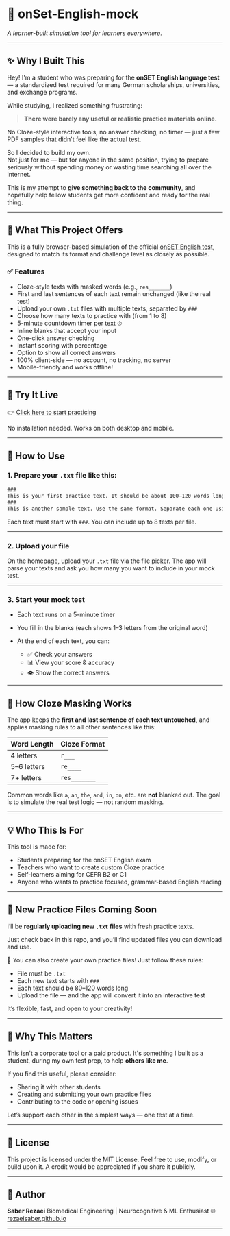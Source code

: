 
# 🧠 onSet-English-mock  
*A learner-built simulation tool for learners everywhere.*

---

## ✨ Why I Built This

Hey! I'm a student who was preparing for the **onSET English language test** — a standardized test required for many German scholarships, universities, and exchange programs.

While studying, I realized something frustrating:

> **There were barely any useful or realistic practice materials online.**

No Cloze-style interactive tools, no answer checking, no timer — just a few PDF samples that didn't feel like the actual test.

So I decided to build my own.  
Not just for me — but for anyone in the same position, trying to prepare seriously without spending money or wasting time searching all over the internet.

This is my attempt to **give something back to the community**, and hopefully help fellow students get more confident and ready for the real thing.

---

## 🚀 What This Project Offers

This is a fully browser-based simulation of the official [onSET English test](https://www.onset.de/en), designed to match its format and challenge level as closely as possible.

### ✅ Features

- Cloze-style texts with masked words (e.g., `res_______`)
- First and last sentences of each text remain unchanged (like the real test)
- Upload your own `.txt` files with multiple texts, separated by `###`
- Choose how many texts to practice with (from 1 to 8)
- 5-minute countdown timer per text ⏱
- Inline blanks that accept your input
- One-click answer checking
- Instant scoring with percentage
- Option to show all correct answers
- 100% client-side — no account, no tracking, no server
- Mobile-friendly and works offline!

---

## 🔗 Try It Live

👉 [Click here to start practicing](https://rezaeisaber.github.io/onSet-English-mock)

No installation needed. Works on both desktop and mobile.

---

## 📄 How to Use

### 1. Prepare your `.txt` file like this:

```txt
###
This is your first practice text. It should be about 100–120 words long. The app will preserve the first and last sentence. All others will be partially masked to simulate the real onSET test.
###
This is another sample text. Use the same format. Separate each one using three hash marks (###).
````

Each text must start with `###`. You can include up to 8 texts per file.

---

### 2. Upload your file

On the homepage, upload your `.txt` file via the file picker. The app will parse your texts and ask you how many you want to include in your mock test.

---

### 3. Start your mock test

* Each text runs on a 5-minute timer
* You fill in the blanks (each shows 1–3 letters from the original word)
* At the end of each text, you can:

  * ✅ Check your answers
  * 📊 View your score & accuracy
  * 👁 Show the correct answers

---

## 🧠 How Cloze Masking Works

The app keeps the **first and last sentence of each text untouched**, and applies masking rules to all other sentences like this:

| Word Length | Cloze Format |
| ----------- | ------------ |
| 4 letters   | `r___`       |
| 5–6 letters | `re____`     |
| 7+ letters  | `res_______` |

Common words like `a`, `an`, `the`, `and`, `in`, `on`, etc. are **not** blanked out.
The goal is to simulate the real test logic — not random masking.


---

## 💡 Who This Is For

This tool is made for:

* Students preparing for the onSET English exam
* Teachers who want to create custom Cloze practice
* Self-learners aiming for CEFR B2 or C1
* Anyone who wants to practice focused, grammar-based English reading

---

## 🔄 New Practice Files Coming Soon

I’ll be **regularly uploading new `.txt` files** with fresh practice texts.

Just check back in this repo, and you’ll find updated files you can download and use.

📝 You can also create your own practice files!
Just follow these rules:

* File must be `.txt`
* Each new text starts with `###`
* Each text should be 80–120 words long
* Upload the file — and the app will convert it into an interactive test

It’s flexible, fast, and open to your creativity!

---

## 🙌 Why This Matters

This isn't a corporate tool or a paid product.
It's something I built as a student, during my own test prep, to help **others like me**.

If you find this useful, please consider:

* Sharing it with other students
* Creating and submitting your own practice files
* Contributing to the code or opening issues

Let’s support each other in the simplest ways — one test at a time.

---

## 📜 License

This project is licensed under the MIT License.
Feel free to use, modify, or build upon it.
A credit would be appreciated if you share it publicly.

---

## 👤 Author

**Saber Rezaei**
Biomedical Engineering | Neurocognitive & ML Enthusiast
🌐 [rezaeisaber.github.io](https://rezaeisaber.github.io)

---

```

